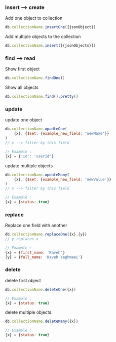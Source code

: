 ### insert --> create

Add one object to collection
```js
db.collectionName.insertOne({jsonObject})
```

Add multiple objects to the collection
```js
db.collectionName.insert([{jsonObjects}])
```
### find --> read
Show first object
```js
db.collectionName.findOne()
```

Show all objects
```js
db.collectionName.find().pretty()
```

### update
update one object
```js
db.collectionName.upadteOne(
    {x}, {$set: {example_new_field: "newName"}}
)
// x --> filter by this field 

// Example : 
{x} = {'id': 'userId'}
```

update multiple objects
```js
db.collectionName.updateMany(
    {x}, {$set: {example_new_field: 'newValue'}}
)
// x --> filter by this field 

// Example : 
{x} = {status: true}
```

### replace
Replace one field with another
```js
db.collectionName.replaceOne({x},{y})
// y replaces x

// Example : 
{x} = {first_name: 'Kaveh'}
{y} = {full_name: 'Kaveh Yaghmaei'}
```

### delete
delete first object
```js
db.collectionName.deleteOne({x})

// Example : 
{x} = {status: true}
```

delete multiple objects
```js
db.collectionName.deleteMany({x})

// Example : 
{x} = {status: true}
```